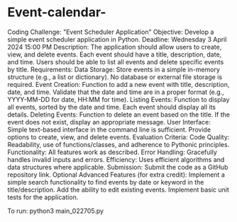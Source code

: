 # Event-calendar-
  Coding Challenge: "Event Scheduler Application" Objective: Develop a simple event scheduler application in Python. Deadline: Wednesday 3 April 2024 15:00 PM Description: The application should allow users to create, view, and delete events. Each event should have a title, description, date, and time. Users should be able to list all events and delete specific events by title. Requirements: Data Storage: Store events in a simple in-memory structure (e.g., a list or dictionary). No database or external file storage is required. Event Creation: Function to add a new event with title, description, date, and time. Validate that the date and time are in a proper format (e.g., YYYY-MM-DD for date, HH:MM for time). Listing Events: Function to display all events, sorted by the date and time. Each event should display all its details. Deleting Events: Function to delete an event based on the title. If the event does not exist, display an appropriate message. User Interface: Simple text-based interface in the command line is sufficient. Provide options to create, view, and delete events. Evaluation Criteria: Code Quality: Readability, use of functions/classes, and adherence to Pythonic principles. Functionality: All features work as described. Error Handling: Gracefully handles invalid inputs and errors. Efficiency: Uses efficient algorithms and data structures where applicable. Submission: Submit the code as a GitHub repository link. Optional Advanced Features (for extra credit): Implement a simple search functionality to find events by date or keyword in the title/description. Add the ability to edit existing events. Implement basic unit tests for the application.

To run: python3 main_022705.py

